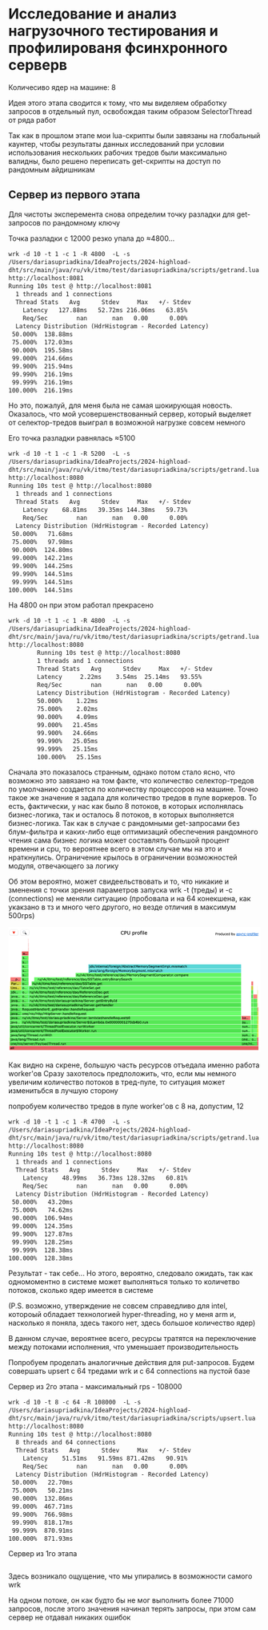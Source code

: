 # Исследование и анализ нагрузочного тестирования и профилированя фсинхронного серверв

Количесиво ядер на машине: 8

Идея этого этапа сводится к тому, что мы виделяем обработку запросов в отдельный пул, освобождая таким образом SelectorThread от ряда 
работ 

Так как в прошлом этапе мои lua-скрипты были завязаны на глобальный каунтер, чтобы результаты данных исследований при условии использования нескольких рабочих тредов были 
максимально валидны, было решено переписать get-скрипты на доступ по рандомным айдишникам 
## Сервер из первого этапа
Для чистоты эксперемента снова определим точку разладки для get-запросов по рандомному ключу

Точка разладки с 12000 резко упала до ≈4800...


```
wrk -d 10 -t 1 -c 1 -R 4800  -L -s /Users/dariasupriadkina/IdeaProjects/2024-highload-dht/src/main/java/ru/vk/itmo/test/dariasupriadkina/scripts/getrand.lua http://localhost:8081
Running 10s test @ http://localhost:8081
  1 threads and 1 connections
  Thread Stats   Avg      Stdev     Max   +/- Stdev
    Latency   127.88ms   52.72ms 216.06ms   63.85%
    Req/Sec        nan       nan   0.00      0.00%
  Latency Distribution (HdrHistogram - Recorded Latency)
 50.000%  138.88ms
 75.000%  172.03ms
 90.000%  195.58ms
 99.000%  214.66ms
 99.900%  215.94ms
 99.990%  216.19ms
 99.999%  216.19ms
100.000%  216.19ms
```

Но это, пожалуй, для меня была не самая шокирующая новость. Оказалось, что мой усовершенствованный сервер, который 
выделяет от селектор-тредов выиграл в возможной нагрузке совсем немного

Его точка разладки равнялась ≈5100

```
wrk -d 10 -t 1 -c 1 -R 5200  -L -s /Users/dariasupriadkina/IdeaProjects/2024-highload-dht/src/main/java/ru/vk/itmo/test/dariasupriadkina/scripts/getrand.lua http://localhost:8080
Running 10s test @ http://localhost:8080
  1 threads and 1 connections
  Thread Stats   Avg      Stdev     Max   +/- Stdev
    Latency    68.81ms   39.35ms 144.38ms   59.73%
    Req/Sec        nan       nan   0.00      0.00%
  Latency Distribution (HdrHistogram - Recorded Latency)
 50.000%   71.68ms
 75.000%   97.98ms
 90.000%  124.80ms
 99.000%  142.21ms
 99.900%  144.25ms
 99.990%  144.51ms
 99.999%  144.51ms
100.000%  144.51ms
```

На 4800 он при этом работал прекрасено 

```
wrk -d 10 -t 1 -c 1 -R 4800  -L -s /Users/dariasupriadkina/IdeaProjects/2024-highload-dht/src/main/java/ru/vk/itmo/test/dariasupriadkina/scripts/getrand.lua http://localhost:8080
        Running 10s test @ http://localhost:8080
        1 threads and 1 connections
        Thread Stats   Avg      Stdev     Max   +/- Stdev
        Latency     2.22ms    3.54ms  25.14ms   93.55%
        Req/Sec        nan       nan   0.00      0.00%
        Latency Distribution (HdrHistogram - Recorded Latency)
        50.000%    1.22ms
        75.000%    2.02ms
        90.000%    4.09ms
        99.000%   21.45ms
        99.900%   24.66ms
        99.990%   25.05ms
        99.999%   25.15ms
        100.000%   25.15ms
```


Сначала это показалось странным, однако потом стало ясно, что возможно это завязано на том факте, что количество 
селектор-тредов по умолчанию создается по количеству процессоров на машине. Точно такое же значение я задала для количество 
тредов в пуле воркеров. То есть, фактически, у нас как было 8 потоков, в которых исполнялась бизнес-логика, так и осталось 8 
потоков, в которых выполняется бизнес-логика. Так как в случае с рандомными get-запросами без блум-фильтра и каких-либо еще оптимизаций обеспечения 
рандомного чтения сама бизнес логика может составлять большой процент времени и cpu, то вероятнее всего в этом случае мы на это и нраткнулись. 
Ограничение крылось в ограничении возможностей модуля, отвечающего за логику

Об этом вероятно, может свидеельствовать и то, что никакие и зменения с точки зрения параметров запуска wrk -t (треды) и -c (connections)
не меняли ситуацию (пробовала и на 64 конекшена, как укакзано в тз и много чего другого, но везде отличия в максимум 500rps)

![](./screenshots/get_rand_2_5000rps.png)

Как видно на скрене, большую часть ресурсов отъедала именно работа worker'ов
Сразу захотелось предположить, что, если мы немного увеличим количество потоков в тред-пуле, то ситуация может изменитьбся в лучшую сторону

попробуем количество тредов в пуле worker'ов с 8 на, допустим, 12

```
wrk -d 10 -t 1 -c 1 -R 4700  -L -s /Users/dariasupriadkina/IdeaProjects/2024-highload-dht/src/main/java/ru/vk/itmo/test/dariasupriadkina/scripts/getrand.lua http://localhost:8080
Running 10s test @ http://localhost:8080
  1 threads and 1 connections
  Thread Stats   Avg      Stdev     Max   +/- Stdev
    Latency    48.99ms   36.73ms 128.32ms   60.81%
    Req/Sec        nan       nan   0.00      0.00%
  Latency Distribution (HdrHistogram - Recorded Latency)
 50.000%   43.20ms
 75.000%   74.62ms
 90.000%  106.94ms
 99.000%  124.35ms
 99.900%  127.87ms
 99.990%  128.25ms
 99.999%  128.38ms
100.000%  128.38ms
```
Результат - так себе... 
Но этого, вероятно, следовало ожидать, так как одномоментно в системе может выполняться только то количетво потоков, сколько ядер имеется в системе

(P.S. возможно, утверждение не совсем справедливо для intel, котороый обладает технологией hyper-threading, но у меня arm и, насколько я поняла, здесь такого нет, здесь большое количество ядер)

В данном случае, вероятнее всего, ресурсы тратятся на переключение между потоками исполнения, что уменьшает производительность


Попробуем проделать аналогичные действия для put-запросов. Будем совершать upsert с 64 тредами wrk и с 64 connections на пустой базе


Сервер из 2го этапа - максимальный rps - 108000
```
wrk -d 10 -t 8 -c 64 -R 108000  -L -s /Users/dariasupriadkina/IdeaProjects/2024-highload-dht/src/main/java/ru/vk/itmo/test/dariasupriadkina/scripts/upsert.lua http://localhost:8080
Running 10s test @ http://localhost:8080
  8 threads and 64 connections
  Thread Stats   Avg      Stdev     Max   +/- Stdev
    Latency    51.51ms   91.59ms 871.42ms   90.91%
    Req/Sec        nan       nan   0.00      0.00%
  Latency Distribution (HdrHistogram - Recorded Latency)
 50.000%   22.70ms
 75.000%   50.21ms
 90.000%  132.86ms
 99.000%  467.71ms
 99.900%  766.98ms
 99.990%  818.17ms
 99.999%  870.91ms
100.000%  871.93ms

```

Сервер из 1го этапа

```

```

Здесь возникало ощущение, что мы упирались в возможности самого wrk

На одном потоке, он как будто бы не мог выполнить более 71000 запросов, после этого значения начинал терять запросы, при этом 
сам сервер не отдавал никаких ошибок













